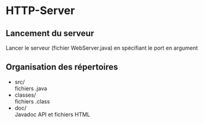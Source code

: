 # HTTP-Server

## Lancement du serveur
Lancer le serveur (fichier WebServer.java) en spécifiant le port en argument

## Organisation des répertoires
* src/  
fichiers .java
* classes/  
fichiers .class
* doc/  
Javadoc API et fichiers HTML
